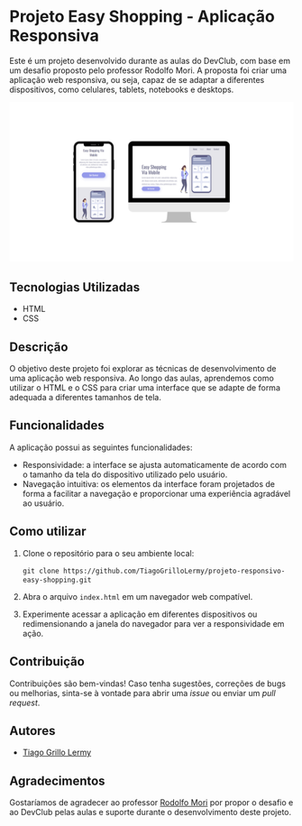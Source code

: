 # Projeto Easy Shopping - Aplicação Responsiva

Este é um projeto desenvolvido durante as aulas do DevClub, com base em um desafio proposto pelo professor Rodolfo Mori. A proposta foi criar uma aplicação web responsiva, ou seja, capaz de se adaptar a diferentes dispositivos, como celulares, tablets, notebooks e desktops.
<div align=center">
  
<img src="./assets/easy-shopping.png">

</div>

## Tecnologias Utilizadas

- HTML
- CSS

## Descrição

O objetivo deste projeto foi explorar as técnicas de desenvolvimento de uma aplicação web responsiva. Ao longo das aulas, aprendemos como utilizar o HTML e o CSS para criar uma interface que se adapte de forma adequada a diferentes tamanhos de tela.

## Funcionalidades

A aplicação possui as seguintes funcionalidades:

- Responsividade: a interface se ajusta automaticamente de acordo com o tamanho da tela do dispositivo utilizado pelo usuário.
- Navegação intuitiva: os elementos da interface foram projetados de forma a facilitar a navegação e proporcionar uma experiência agradável ao usuário.

## Como utilizar

1. Clone o repositório para o seu ambiente local:
   ```
   git clone https://github.com/TiagoGrilloLermy/projeto-responsivo-easy-shopping.git
   ```

2. Abra o arquivo `index.html` em um navegador web compatível.

3. Experimente acessar a aplicação em diferentes dispositivos ou redimensionando a janela do navegador para ver a responsividade em ação.

## Contribuição

Contribuições são bem-vindas! Caso tenha sugestões, correções de bugs ou melhorias, sinta-se à vontade para abrir uma *issue* ou enviar um *pull request*.

## Autores

- [Tiago Grillo Lermy](https://github.com/TiagoGrilloLermy)

## Agradecimentos

Gostaríamos de agradecer ao professor [Rodolfo Mori](https://github.com/rodolfomori) por propor o desafio e ao <a>DevClub<a> pelas aulas e suporte durante o desenvolvimento deste projeto.


